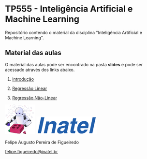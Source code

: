 # TP555 - Inteligência Artificial e Machine Learning

Repositório contendo o material da disciplina "Inteligência Artificial e Machine Learning".

## Material das aulas

O material das aulas pode ser encontrado na pasta **slides** e pode ser acessado através dos links abaixo.

1. [Introdução](https://github.com/zz4fap/tp555-ml/blob/main/slides/TP555_Introdu%C3%A7%C3%A3o.pdf)

2. [Regressão Linear](https://github.com/zz4fap/tp555-ml/blob/main/slides/TP555_Regress%C3%A3o_Linear.pdf)

3. [Regressão Não-Linear](https://github.com/zz4fap/tp555-ml/blob/main/slides/TP555_Regress%C3%A3o_para_Modelos_N%C3%A3o_Lineares.pdf)

<img src="/figures/ml_logo1.png" width="100px"> <img src="/figures/inatel_logo.png" width="200px">

Felipe Augusto Pereira de Figueiredo

felipe.figueiredo@inatel.br
